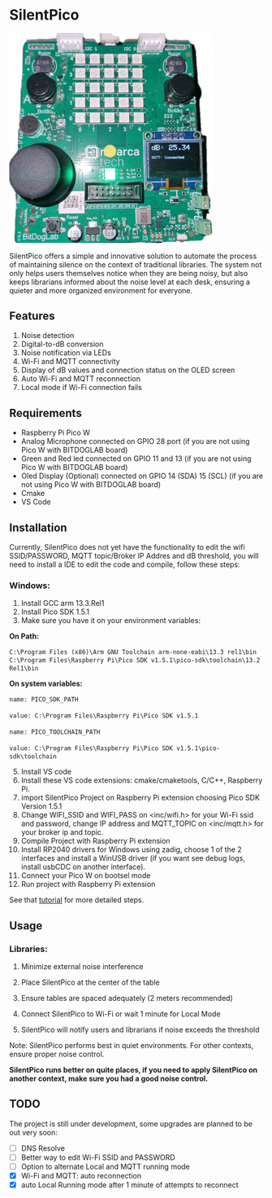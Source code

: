 # SilentPico

<img src="SilentPico.png" alt="SilentPico" width="400">

SilentPico offers a simple and innovative solution to automate the process of maintaining silence on the context of traditional libraries. The system not only helps users themselves notice when they are being noisy, but also keeps librarians informed about the noise level at each desk, ensuring a quieter and more organized environment for everyone.

## Features

1. Noise detection
2. Digital-to-dB conversion
3. Noise notification via LEDs
4. Wi-Fi and MQTT connectivity
5. Display of dB values and connection status on the OLED screen
6. Auto Wi-Fi and MQTT reconnection
7. Local mode if Wi-Fi connection fails

## Requirements

* Raspberry Pi Pico W
* Analog Microphone connected on GPIO 28 port (if you are not using Pico W with BITDOGLAB board)
* Green and Red led connected on GPIO 11 and 13 (if you are not using Pico W with BITDOGLAB board)
* Oled Display (Optional) connected on GPIO 14 (SDA) 15 (SCL) (if you are not using Pico W with BITDOGLAB board)
* Cmake
* VS Code

## Installation

Currently, SilentPico does not yet have the functionality to edit the wifi SSID/PASSWORD, MQTT topic/Broker IP Addres and dB threshold, you will need to install a IDE to edit the code and compile, follow these steps:

### Windows:

1. Install GCC arm 13.3.Rel1
2. Install Pico SDK 1.5.1
3. Make sure you have it on your environment variables:
   
**On Path:**
```
C:\Program Files (x86)\Arm GNU Toolchain arm-none-eabi\13.3 rel1\bin
C:\Program Files\Raspberry Pi\Pico SDK v1.5.1\pico-sdk\toolchain\13.2 Rel1\bin
```
**On system variables:**
```
name: PICO_SDK_PATH

value: C:\Program Files\Raspberry Pi\Pico SDK v1.5.1

name: PICO_TOOLCHAIN_PATH

value: C:\Program Files\Raspberry Pi\Pico SDK v1.5.1\pico-sdk\toolchain
```
5. Install VS code
6. Install these VS code extensions: cmake/cmaketools, C/C++, Raspberry Pi.
7. import SilentPico Project on Raspberry Pi extension choosing Pico SDK Version 1.5.1
8. Change WIFI_SSID and WIFI_PASS on <inc/wifi.h> for your Wi-Fi ssid and password, change IP address and MQTT_TOPIC on <inc/mqtt.h> for your broker ip and topic.
9. Compile Project with Raspberry Pi extension
10. Install RP2040 drivers for Windows using zadig, choose 1 of the 2 interfaces and install a WinUSB driver (if you want see debug logs, install usbCDC on another interface).
11. Connect your Pico W on bootsel mode
12. Run project with Raspberry Pi extension

See that [tutorial](https://www.youtube.com/watch?v=cMtbuvkkF5c&t=194s) for more detailed steps.

## Usage

### Libraries:

1. Minimize external noise interference

2. Place SilentPico at the center of the table

3. Ensure tables are spaced adequately (2 meters recommended)

4. Connect SilentPico to Wi-Fi or wait 1 minute for Local Mode

5. SilentPico will notify users and librarians if noise exceeds the threshold

Note: SilentPico performs best in quiet environments. For other contexts, ensure proper noise control.

**SilentPico runs better on quite places, if you need to apply SilentPico on another context, make sure you had a good noise control.**

## TODO

The project is still under development, some upgrades are planned to be out very soon:

- [ ] DNS Resolve
- [ ] Better way to edit Wi-Fi SSID and PASSWORD
- [ ] Option to alternate Local and MQTT running mode
- [x] Wi-Fi and MQTT: auto reconnection
- [x] auto Local Running mode after 1 minute of attempts to reconnect
